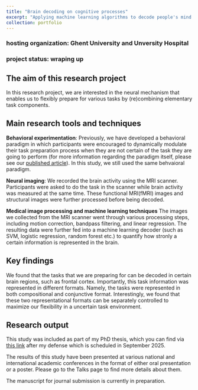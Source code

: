 ```yaml
---
title: "Brain decoding on cognitive processes"
excerpt: "Applying machine learning algorithms to decode people's mind using brain imaging data <br/><img src='/website/images/brain_decoding.png'>"
collection: portfolio
---
```


### hosting organization: Ghent University and Unversity Hospital
### project status: wraping up

## The aim of this research project
In this research project, we are interested in the neural mechanism that enables us to flexibly prepare for various tasks by \(re\)combining elementary task components.

## Main research tools and techniques

**Behavioral experimentation**: 
Previously, we have developed a behavioral paradigm in which participants were encouraged to dynamically modulate their task preparation process when they are not certain of the task they are going to perform \(for more information regarding the paradigm itself, please see our [published article](https://www.sciencedirect.com/science/article/abs/pii/S0010027724000702)\). In this study, we still used the same behvaioral paradigm.

**Neural imaging**: 
We recorded the brain activity using the MRI scanner. Participants were asked to do the task in the scanner while brain activity was measured at the same time. These functional MRI\(fMRI\) images and structural images were further processed before being decoded.

**Medical image processing and machine learning techniques**
The images we collected from the MRI scanner went through various processing steps, including motion correction, bandpass filtering, and linear regression. The resulting data were further fed into a machine learning decoder \(such as SVM, logistic regression, random forest etc.\) to quantify how stronly a certain information is represented in the brain.

## Key findings
We found that the tasks that we are preparing for can be decoded in certain brain regions, such as frontal cortex. Importantly, this task information was represented in different formats. Namely, the tasks were represented in both compositional and conjunctive format. Interestingly, we found that these two representational formats can be separately controlled to maximize our flexibility in a uncertain task environment.

## Research output
This study was included as part of my PhD thesis, which you can find via [this link](https://biblio.ugent.be/) after my defense which is scheduled in September 2025.

The results of this study have been presented at various national and international academic conferences in the format of either oral presentation or a poster. Please go to the Talks page to find more details about them.

The manuscript for journal submission is currently in preparation.